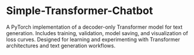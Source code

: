 # Simple-Transformer-Chatbot
A PyTorch implementation of a decoder-only Transformer model for text generation. Includes training, validation, model saving, and visualization of loss curves. Designed for learning and experimenting with Transformer architectures and text generation workflows.
